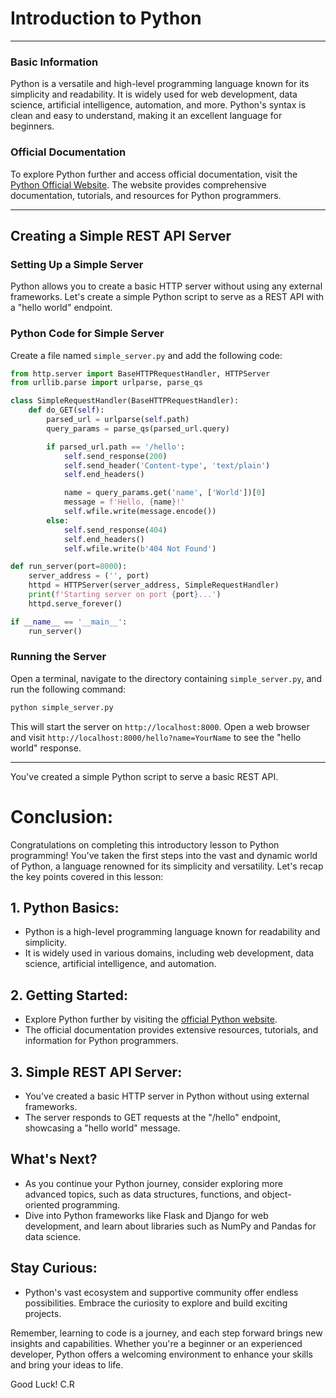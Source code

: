 # Introduction to Python 

---


### Basic Information

Python is a versatile and high-level programming language known for its simplicity and readability. It is widely used for web development, data science, artificial intelligence, automation, and more. Python's syntax is clean and easy to understand, making it an excellent language for beginners.

### Official Documentation

To explore Python further and access official documentation, visit the [Python Official Website](https://www.python.org/). The website provides comprehensive documentation, tutorials, and resources for Python programmers.

---

## Creating a Simple REST API Server

### Setting Up a Simple Server

Python allows you to create a basic HTTP server without using any external frameworks. Let's create a simple Python script to serve as a REST API with a "hello world" endpoint.

### Python Code for Simple Server

Create a file named `simple_server.py` and add the following code:

```python
from http.server import BaseHTTPRequestHandler, HTTPServer
from urllib.parse import urlparse, parse_qs

class SimpleRequestHandler(BaseHTTPRequestHandler):
    def do_GET(self):
        parsed_url = urlparse(self.path)
        query_params = parse_qs(parsed_url.query)

        if parsed_url.path == '/hello':
            self.send_response(200)
            self.send_header('Content-type', 'text/plain')
            self.end_headers()

            name = query_params.get('name', ['World'])[0]
            message = f'Hello, {name}!'
            self.wfile.write(message.encode())
        else:
            self.send_response(404)
            self.end_headers()
            self.wfile.write(b'404 Not Found')

def run_server(port=8000):
    server_address = ('', port)
    httpd = HTTPServer(server_address, SimpleRequestHandler)
    print(f'Starting server on port {port}...')
    httpd.serve_forever()

if __name__ == '__main__':
    run_server()
```

### Running the Server

Open a terminal, navigate to the directory containing `simple_server.py`, and run the following command:

```bash
python simple_server.py
```

This will start the server on `http://localhost:8000`. Open a web browser and visit `http://localhost:8000/hello?name=YourName` to see the "hello world" response.

---

You've created a simple Python script to serve a basic REST API.

# Conclusion:

Congratulations on completing this introductory lesson to Python programming! You've taken the first steps into the vast and dynamic world of Python, a language renowned for its simplicity and versatility. Let's recap the key points covered in this lesson:

## 1. Python Basics:
   - Python is a high-level programming language known for readability and simplicity.
   - It is widely used in various domains, including web development, data science, artificial intelligence, and automation.

## 2. Getting Started:
   - Explore Python further by visiting the [official Python website](https://www.python.org/).
   - The official documentation provides extensive resources, tutorials, and information for Python programmers.

## 3. Simple REST API Server:
   - You've created a basic HTTP server in Python without using external frameworks.
   - The server responds to GET requests at the "/hello" endpoint, showcasing a "hello world" message.

## What's Next?
   - As you continue your Python journey, consider exploring more advanced topics, such as data structures, functions, and object-oriented programming.
   - Dive into Python frameworks like Flask and Django for web development, and learn about libraries such as NumPy and Pandas for data science.

## Stay Curious:
   - Python's vast ecosystem and supportive community offer endless possibilities. Embrace the curiosity to explore and build exciting projects.

Remember, learning to code is a journey, and each step forward brings new insights and capabilities. Whether you're a beginner or an experienced developer, Python offers a welcoming environment to enhance your skills and bring your ideas to life. 

Good Luck! C.R